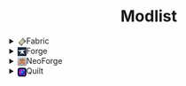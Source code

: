 <div align=center>

# Modlist

</div>

<!-- Fabric -->
<details>
    <summary><img src="fabric-logo.png" style="vertical-align:middle; display:inline;">Fabric</summary>
    <div style="padding-left:1rem;">
    <details>
        <summary>1.21.5 (Beta)</summary>
        <ul>
            <li><a href="https://modrinth.com/mod/badoptimizations">BadOptimizations</a> by <a href="https://modrinth.com/user/thosea">thosea</a></li>
            <li><a href="https://modrinth.com/mod/cloth-config">Cloth Config API</a> by <a href="https://modrinth.com/user/shedaniel">shedaniel</a></li>
            <li><a href="https://modrinth.com/mod/c2me-fabric">Concurrent Chunk Management Engine (Fabric)</a> by <a href="https://modrinth.com/user/ishland">ishland</a></li>
            <li><a href="https://modrinth.com/mod/entityculling">Entity Culling</a> by <a href="https://modrinth.com/user/tr7zw">tr7zw</a></li>
            <li><a href="https://modrinth.com/mod/fabric-api">Fabric API</a> by <a href="https://modrinth.com/user/modmuss50">modmuss50</a></li>
            <li><a href="https://modrinth.com/mod/ferrite-core">FerriteCore</a> by <a href="https://modrinth.com/user/malte0811">malte0811</a></li>
            <li><a href="https://modrinth.com/mod/immediatelyfast">ImmediatelyFast</a> by <a href="https://modrinth.com/user/RaphiMC">RaphiMC</a></li>
            <li><a href="https://modrinth.com/mod/lithium">Lithium</a> by <a href="https://modrinth.com/user/jellysquid3">jellysquid3</a></li>
            <li><a href="https://modrinth.com/mod/moreculling">More Culling</a> by <a href="https://modrinth.com/user/FX">FX</a></li>
            <li><a href="https://modrinth.com/mod/sodium">Sodium</a> by <a href="https://modrinth.com/user/jellysquid3">jellysquid3</a></li>
        </ul>
    </details>
    <details>
        <summary>1.21.4</summary>
        <ul>
            <li><a href="https://modrinth.com/mod/badoptimizations">BadOptimizations</a> by <a href="https://modrinth.com/user/thosea">thosea</a></li>
            <li><a href="https://modrinth.com/mod/cloth-config">Cloth Config API</a> by <a href="https://modrinth.com/user/shedaniel">shedaniel</a></li>
            <li><a href="https://modrinth.com/mod/c2me-fabric">Concurrent Chunk Management Engine (Fabric)</a> by <a href="https://modrinth.com/user/ishland">ishland</a></li>
            <li><a href="https://modrinth.com/mod/ebe">Enhanced Block Entities</a> by <a href="https://modrinth.com/user/FoundationGames">Foundation Games</a></li>
            <li><a href="https://modrinth.com/mod/entityculling">Entity Culling</a> by <a href="https://modrinth.com/user/tr7zw">tr7zw</a></li>
            <li><a href="https://modrinth.com/mod/fabric-api">Fabric API</a> by <a href="https://modrinth.com/user/modmuss50">modmuss50</a></li>
            <li><a href="https://modrinth.com/mod/ferrite-core">FerriteCore</a> by <a href="https://modrinth.com/user/malte0811">malte0811</a></li>
            <li><a href="https://modrinth.com/mod/immediatelyfast">ImmediatelyFast</a> by <a href="https://modrinth.com/user/RaphiMC">RaphiMC</a></li>
            <li><a href="https://modrinth.com/mod/lithium">Lithium</a> by <a href="https://modrinth.com/user/jellysquid3">jellysquid3</a></li>
            <li><a href="https://modrinth.com/mod/modernfix">ModernFix</a> by <a href="https://modrinth.com/user/embeddedt">embeddedt</a></li>
            <li><a href="https://modrinth.com/mod/moreculling">More Culling</a> by <a href="https://modrinth.com/user/FX">FX</a></li>
            <li><a href="https://modrinth.com/mod/noisium">Noisium</a> by <a href="https://modrinth.com/user/Steveplays">Steveplays</a></li>
            <li><a href="https://modrinth.com/mod/sodium">Sodium</a> by <a href="https://modrinth.com/user/jellysquid3">jellysquid3</a></li>
        </ul>
    </details>
    <details>
        <summary>1.21.1</summary>
        <ul>
            <li><a href="https://modrinth.com/mod/badoptimizations">BadOptimizations</a> by <a href="https://modrinth.com/user/thosea">thosea</a></li>
            <li><a href="https://modrinth.com/mod/cloth-config">Cloth Config API</a> by <a href="https://modrinth.com/user/shedaniel">shedaniel</a></li>
            <li><a href="https://modrinth.com/mod/c2me-fabric">Concurrent Chunk Management Engine (Fabric)</a> by <a href="https://modrinth.com/user/ishland">ishland</a></li>
            <li><a href="https://modrinth.com/mod/ebe">Enhanced Block Entities</a> by <a href="https://modrinth.com/user/FoundationGames">Foundation Games</a></li>
            <li><a href="https://modrinth.com/mod/entityculling">Entity Culling</a> by <a href="https://modrinth.com/user/tr7zw">tr7zw</a></li>
            <li><a href="https://modrinth.com/mod/fabric-api">Fabric API</a> by <a href="https://modrinth.com/user/modmuss50">modmuss50</a></li>
            <li><a href="https://modrinth.com/mod/ferrite-core">FerriteCore</a> by <a href="https://modrinth.com/user/malte0811">malte0811</a></li>
            <li><a href="https://modrinth.com/mod/immediatelyfast">ImmediatelyFast</a> by <a href="https://modrinth.com/user/RaphiMC">RaphiMC</a></li>
            <li><a href="https://modrinth.com/mod/lithium">Lithium</a> by <a href="https://modrinth.com/user/jellysquid3">jellysquid3</a></li>
            <li><a href="https://modrinth.com/mod/modernfix">ModernFix</a> by <a href="https://modrinth.com/user/embeddedt">embeddedt</a></li>
            <li><a href="https://modrinth.com/mod/moreculling">More Culling</a> by <a href="https://modrinth.com/user/FX">FX</a></li>
            <li><a href="https://modrinth.com/mod/noisium">Noisium</a> by <a href="https://modrinth.com/user/Steveplays">Steveplays</a></li>
            <li><a href="https://modrinth.com/mod/sodium">Sodium</a> by <a href="https://modrinth.com/user/jellysquid3">jellysquid3</a></li>
        </ul>
    </details>
    <details>
        <summary>1.20.6</summary>
        <ul>
            <li><a href="https://modrinth.com/mod/badoptimizations">BadOptimizations</a> by <a href="https://modrinth.com/user/thosea">thosea</a></li>
            <li><a href="https://modrinth.com/mod/cloth-config">Cloth Config API</a> by <a href="https://modrinth.com/user/shedaniel">shedaniel</a></li>
            <li><a href="https://modrinth.com/mod/c2me-fabric">Concurrent Chunk Management Engine (Fabric)</a> by <a href="https://modrinth.com/user/ishland">ishland</a></li>
            <li><a href="https://modrinth.com/mod/ebe">Enhanced Block Entities</a> by <a href="https://modrinth.com/user/FoundationGames">Foundation Games</a></li>
            <li><a href="https://modrinth.com/mod/entityculling">Entity Culling</a> by <a href="https://modrinth.com/user/tr7zw">tr7zw</a></li>
            <li><a href="https://modrinth.com/mod/fabric-api">Fabric API</a> by <a href="https://modrinth.com/user/modmuss50">modmuss50</a></li>
            <li><a href="https://modrinth.com/mod/ferrite-core">FerriteCore</a> by <a href="https://modrinth.com/user/malte0811">malte0811</a></li>
            <li><a href="https://modrinth.com/mod/immediatelyfast">ImmediatelyFast</a> by <a href="https://modrinth.com/user/RaphiMC">RaphiMC</a></li>
            <li><a href="https://modrinth.com/mod/indium">Indium</a> by <a href="https://modrinth.com/user/comp500">comp500</a></li>
            <li><a href="https://modrinth.com/mod/lithium">Lithium</a> by <a href="https://modrinth.com/user/jellysquid3">jellysquid3</a></li>
            <li><a href="https://modrinth.com/mod/modernfix">ModernFix</a> by <a href="https://modrinth.com/user/embeddedt">embeddedt</a></li>
            <li><a href="https://modrinth.com/mod/moreculling">More Culling</a> by <a href="https://modrinth.com/user/FX">FX</a></li>
            <li><a href="https://modrinth.com/mod/noisium">Noisium</a> by <a href="https://modrinth.com/user/Steveplays">Steveplays</a></li>
            <li><a href="https://modrinth.com/mod/sodium">Sodium</a> by <a href="https://modrinth.com/user/jellysquid3">jellysquid3</a></li>
        </ul>
    </details>
    <details>
        <summary>1.20.4</summary>
        <ul>
            <li><a href="https://modrinth.com/mod/badoptimizations">BadOptimizations</a> by <a href="https://modrinth.com/user/thosea">thosea</a></li>
            <li><a href="https://modrinth.com/mod/cloth-config">Cloth Config API</a> by <a href="https://modrinth.com/user/shedaniel">shedaniel</a></li>
            <li><a href="https://modrinth.com/mod/c2me-fabric">Concurrent Chunk Management Engine (Fabric)</a> by <a href="https://modrinth.com/user/ishland">ishland</a></li>
            <li><a href="https://modrinth.com/mod/ebe">Enhanced Block Entities</a> by <a href="https://modrinth.com/user/FoundationGames">Foundation Games</a></li>
            <li><a href="https://modrinth.com/mod/entityculling">Entity Culling</a> by <a href="https://modrinth.com/user/tr7zw">tr7zw</a></li>
            <li><a href="https://modrinth.com/mod/fabric-api">Fabric API</a> by <a href="https://modrinth.com/user/modmuss50">modmuss50</a></li>
            <li><a href="https://modrinth.com/mod/ferrite-core">FerriteCore</a> by <a href="https://modrinth.com/user/malte0811">malte0811</a></li>
            <li><a href="https://modrinth.com/mod/immediatelyfast">ImmediatelyFast</a> by <a href="https://modrinth.com/user/RaphiMC">RaphiMC</a></li>
            <li><a href="https://modrinth.com/mod/indium">Indium</a> by <a href="https://modrinth.com/user/comp500">comp500</a></li>
            <li><a href="https://modrinth.com/mod/lithium">Lithium</a> by <a href="https://modrinth.com/user/jellysquid3">jellysquid3</a></li>
            <li><a href="https://modrinth.com/mod/modernfix">ModernFix</a> by <a href="https://modrinth.com/user/embeddedt">embeddedt</a></li>
            <li><a href="https://modrinth.com/mod/moreculling">More Culling</a> by <a href="https://modrinth.com/user/FX">FX</a></li>
            <li><a href="https://modrinth.com/mod/noisium">Noisium</a> by <a href="https://modrinth.com/user/Steveplays">Steveplays</a></li>
            <li><a href="https://modrinth.com/mod/sodium">Sodium</a> by <a href="https://modrinth.com/user/jellysquid3">jellysquid3</a></li>
        </ul>
    </details>
    <details>
        <summary>1.20.1</summary>
        <ul>
            <li><a href="https://modrinth.com/mod/badoptimizations">BadOptimizations</a> by <a href="https://modrinth.com/user/thosea">thosea</a></li>
            <li><a href="https://modrinth.com/mod/cloth-config">Cloth Config API</a> by <a href="https://modrinth.com/user/shedaniel">shedaniel</a></li>
            <li><a href="https://modrinth.com/mod/c2me-fabric">Concurrent Chunk Management Engine (Fabric)</a> by <a href="https://modrinth.com/user/ishland">ishland</a></li>
            <li><a href="https://modrinth.com/mod/ebe">Enhanced Block Entities</a> by <a href="https://modrinth.com/user/FoundationGames">Foundation Games</a></li>
            <li><a href="https://modrinth.com/mod/entityculling">Entity Culling</a> by <a href="https://modrinth.com/user/tr7zw">tr7zw</a></li>
            <li><a href="https://modrinth.com/mod/fabric-api">Fabric API</a> by <a href="https://modrinth.com/user/modmuss50">modmuss50</a></li>
            <li><a href="https://modrinth.com/mod/ferrite-core">FerriteCore</a> by <a href="https://modrinth.com/user/malte0811">malte0811</a></li>
            <li><a href="https://modrinth.com/mod/immediatelyfast">ImmediatelyFast</a> by <a href="https://modrinth.com/user/RaphiMC">RaphiMC</a></li>
            <li><a href="https://modrinth.com/mod/indium">Indium</a> by <a href="https://modrinth.com/user/comp500">comp500</a></li>
            <li><a href="https://modrinth.com/mod/lithium">Lithium</a> by <a href="https://modrinth.com/user/jellysquid3">jellysquid3</a></li>
            <li><a href="https://modrinth.com/mod/modernfix">ModernFix</a> by <a href="https://modrinth.com/user/embeddedt">embeddedt</a></li>
            <li><a href="https://modrinth.com/mod/moreculling">More Culling</a> by <a href="https://modrinth.com/user/FX">FX</a></li>
            <li><a href="https://modrinth.com/mod/noisium">Noisium</a> by <a href="https://modrinth.com/user/Steveplays">Steveplays</a></li>
            <li><a href="https://modrinth.com/mod/sodium">Sodium</a> by <a href="https://modrinth.com/user/jellysquid3">jellysquid3</a></li>
        </ul>
    </details>
    <details>
        <summary>1.19.4</summary>
        <ul>
            <li><a href="https://modrinth.com/mod/badoptimizations">BadOptimizations</a> by <a href="https://modrinth.com/user/thosea">thosea</a></li>
            <li><a href="https://modrinth.com/mod/cloth-config">Cloth Config API</a> by <a href="https://modrinth.com/user/shedaniel">shedaniel</a></li>
            <li><a href="https://modrinth.com/mod/c2me-fabric">Concurrent Chunk Management Engine (Fabric)</a> by <a href="https://modrinth.com/user/ishland">ishland</a></li>
            <li><a href="https://modrinth.com/mod/ebe">Enhanced Block Entities</a> by <a href="https://modrinth.com/user/FoundationGames">Foundation Games</a></li>
            <li><a href="https://modrinth.com/mod/entityculling">Entity Culling</a> by <a href="https://modrinth.com/user/tr7zw">tr7zw</a></li>
            <li><a href="https://modrinth.com/mod/fabric-api">Fabric API</a> by <a href="https://modrinth.com/user/modmuss50">modmuss50</a></li>
            <li><a href="https://modrinth.com/mod/ferrite-core">FerriteCore</a> by <a href="https://modrinth.com/user/malte0811">malte0811</a></li>
            <li><a href="https://modrinth.com/mod/immediatelyfast">ImmediatelyFast</a> by <a href="https://modrinth.com/user/RaphiMC">RaphiMC</a></li>
            <li><a href="https://modrinth.com/mod/indium">Indium</a> by <a href="https://modrinth.com/user/comp500">comp500</a></li>
            <li><a href="https://modrinth.com/mod/lithium">Lithium</a> by <a href="https://modrinth.com/user/jellysquid3">jellysquid3</a></li>
            <li><a href="https://modrinth.com/mod/modernfix">ModernFix</a> by <a href="https://modrinth.com/user/embeddedt">embeddedt</a></li>
            <li><a href="https://modrinth.com/mod/moreculling">More Culling</a> by <a href="https://modrinth.com/user/FX">FX</a></li>
            <li><a href="https://modrinth.com/mod/phosphor">Phosphor</a> by <a href="https://modrinth.com/user/jellysquid3">jellysquid3</a></li>
            <li><a href="https://modrinth.com/mod/sodium">Sodium</a> by <a href="https://modrinth.com/user/jellysquid3">jellysquid3</a></li>
        </ul>
    </details>
    <details>
        <summary>1.18.2</summary>
        <ul>
            <li><a href="https://modrinth.com/mod/cloth-config">Cloth Config API</a> by <a href="https://modrinth.com/user/shedaniel">shedaniel</a></li>
            <li><a href="https://modrinth.com/mod/c2me-fabric">Concurrent Chunk Management Engine (Fabric)</a> by <a href="https://modrinth.com/user/ishland">ishland</a></li>
            <li><a href="https://modrinth.com/mod/ebe">Enhanced Block Entities</a> by <a href="https://modrinth.com/user/FoundationGames">Foundation Games</a></li>
            <li><a href="https://modrinth.com/mod/entityculling">Entity Culling</a> by <a href="https://modrinth.com/user/tr7zw">tr7zw</a></li>
            <li><a href="https://modrinth.com/mod/fabric-api">Fabric API</a> by <a href="https://modrinth.com/user/modmuss50">modmuss50</a></li>
            <li><a href="https://modrinth.com/mod/ferrite-core">FerriteCore</a> by <a href="https://modrinth.com/user/malte0811">malte0811</a></li>
            <li><a href="https://modrinth.com/mod/immediatelyfast">ImmediatelyFast</a> by <a href="https://modrinth.com/user/RaphiMC">RaphiMC</a></li>
            <li><a href="https://modrinth.com/mod/indium">Indium</a> by <a href="https://modrinth.com/user/comp500">comp500</a></li>
            <li><a href="https://modrinth.com/mod/lazydfu">LazyDFU</a> by <a href="https://modrinth.com/user/astei">astei</a></li>
            <li><a href="https://modrinth.com/mod/lithium">Lithium</a> by <a href="https://modrinth.com/user/jellysquid3">jellysquid3</a></li>
            <li><a href="https://modrinth.com/mod/modernfix">ModernFix</a> by <a href="https://modrinth.com/user/embeddedt">embeddedt</a></li>
            <li><a href="https://modrinth.com/mod/moreculling">More Culling</a> by <a href="https://modrinth.com/user/FX">FX</a></li>
            <li><a href="https://modrinth.com/mod/phosphor">Phosphor</a> by <a href="https://modrinth.com/user/jellysquid3">jellysquid3</a></li>
            <li><a href="https://modrinth.com/mod/smoothboot-fabric">Smooth Boot (Fabric)</a> by <a href="https://modrinth.com/user/UltimateBoomer">UltimateBoomer</a></li>
            <li><a href="https://modrinth.com/mod/sodium">Sodium</a> by <a href="https://modrinth.com/user/jellysquid3">jellysquid3</a></li>
        </ul>
    </details>
    <details>
        <summary>1.17.1</summary>
        <ul>
            <li><a href="https://modrinth.com/mod/c2me-fabric">Concurrent Chunk Management Engine (Fabric)</a> by <a href="https://modrinth.com/user/ishland">ishland</a></li>
            <li><a href="https://modrinth.com/mod/ebe">Enhanced Block Entities</a> by <a href="https://modrinth.com/user/FoundationGames">Foundation Games</a></li>
            <li><a href="https://modrinth.com/mod/entityculling">Entity Culling</a> by <a href="https://modrinth.com/user/tr7zw">tr7zw</a></li>
            <li><a href="https://modrinth.com/mod/fabric-api">Fabric API</a> by <a href="https://modrinth.com/user/modmuss50">modmuss50</a></li>
            <li><a href="https://modrinth.com/mod/ferrite-core">FerriteCore</a> by <a href="https://modrinth.com/user/malte0811">malte0811</a></li>
            <li><a href="https://modrinth.com/mod/indium">Indium</a> by <a href="https://modrinth.com/user/comp500">comp500</a></li>
            <li><a href="https://modrinth.com/mod/lazydfu">LazyDFU</a> by <a href="https://modrinth.com/user/astei">astei</a></li>
            <li><a href="https://modrinth.com/mod/lithium">Lithium</a> by <a href="https://modrinth.com/user/jellysquid3">jellysquid3</a></li>
            <li><a href="https://modrinth.com/mod/phosphor">Phosphor</a> by <a href="https://modrinth.com/user/jellysquid3">jellysquid3</a></li>
            <li><a href="https://modrinth.com/mod/smoothboot-fabric">Smooth Boot (Fabric)</a> by <a href="https://modrinth.com/user/UltimateBoomer">UltimateBoomer</a></li>
            <li><a href="https://modrinth.com/mod/sodium">Sodium</a> by <a href="https://modrinth.com/user/jellysquid3">jellysquid3</a></li>
        </ul>
    </details>
    <details>
        <summary>1.16.5</summary>
        <ul>
            <li><a href="https://modrinth.com/mod/ebe">Enhanced Block Entities</a> by <a href="https://modrinth.com/user/FoundationGames">Foundation Games</a></li>
            <li><a href="https://modrinth.com/mod/entityculling">Entity Culling</a> by <a href="https://modrinth.com/user/tr7zw">tr7zw</a></li>
            <li><a href="https://modrinth.com/mod/fabric-api">Fabric API</a> by <a href="https://modrinth.com/user/modmuss50">modmuss50</a></li>
            <li><a href="https://modrinth.com/mod/ferrite-core">FerriteCore</a> by <a href="https://modrinth.com/user/malte0811">malte0811</a></li>
            <li><a href="https://modrinth.com/mod/indium">Indium</a> by <a href="https://modrinth.com/user/comp500">comp500</a></li>
            <li><a href="https://modrinth.com/mod/lazydfu">LazyDFU</a> by <a href="https://modrinth.com/user/astei">astei</a></li>
            <li><a href="https://modrinth.com/mod/lithium">Lithium</a> by <a href="https://modrinth.com/user/jellysquid3">jellysquid3</a></li>
            <li><a href="https://modrinth.com/mod/modernfix">ModernFix</a> by <a href="https://modrinth.com/user/embeddedt">embeddedt</a></li>
            <li><a href="https://modrinth.com/mod/phosphor">Phosphor</a> by <a href="https://modrinth.com/user/jellysquid3">jellysquid3</a></li>
            <li><a href="https://modrinth.com/mod/smoothboot-fabric">Smooth Boot (Fabric)</a> by <a href="https://modrinth.com/user/UltimateBoomer">UltimateBoomer</a></li>
            <li><a href="https://modrinth.com/mod/sodium">Sodium</a> by <a href="https://modrinth.com/user/jellysquid3">jellysquid3</a></li>
        </ul>
    </details>
    <details>
        <summary>1.15.2</summary>
        <ul>
            <li><a href="https://modrinth.com/mod/fabric-api">Fabric API</a> by <a href="https://modrinth.com/user/modmuss50">modmuss50</a></li>
            <li><a href="https://modrinth.com/mod/lazydfu">LazyDFU</a> by <a href="https://modrinth.com/user/astei">astei</a></li>
            <li><a href="https://modrinth.com/mod/lithium">Lithium</a> by <a href="https://modrinth.com/user/jellysquid3">jellysquid3</a></li>
            <li><a href="https://modrinth.com/mod/phosphor">Phosphor</a> by <a href="https://modrinth.com/user/jellysquid3">jellysquid3</a></li>
            <li><a href="https://modrinth.com/mod/smoothboot-fabric">Smooth Boot (Fabric)</a> by <a href="https://modrinth.com/user/UltimateBoomer">UltimateBoomer</a></li>
            <li><a href="https://modrinth.com/mod/sodium">Sodium</a> by <a href="https://modrinth.com/user/jellysquid3">jellysquid3</a></li>
        </ul>
    </details>
    <details>
        <summary>1.14.4</summary>
        <ul>
            <li><a href="https://modrinth.com/mod/fabric-api">Fabric API</a> by <a href="https://modrinth.com/user/modmuss50">modmuss50</a></li>
            <li><a href="https://modrinth.com/mod/lazydfu">LazyDFU</a> by <a href="https://modrinth.com/user/astei">astei</a></li>
            <li><a href="https://modrinth.com/mod/lithium">Lithium</a> by <a href="https://modrinth.com/user/jellysquid3">jellysquid3</a></li>
            <li><a href="https://modrinth.com/mod/smoothboot-fabric">Smooth Boot (Fabric)</a> by <a href="https://modrinth.com/user/UltimateBoomer">UltimateBoomer</a></li>
        </ul>
    </details>
    </div>
</details>

<!-- Forge-->
<details>
    <summary><img src="forge-logo.png" style="vertical-align:middle; display:inline;">Forge</summary>
    <div style="padding-left:1rem;">
    <details>
        <summary>1.20.1</summary>
        <ul>
            <li><a href="https://modrinth.com/mod/badoptimizations">BadOptimizations</a> by <a href="https://modrinth.com/user/thosea">thosea</a></li>
            <li><a href="https://modrinth.com/mod/embeddium">Embeddium</a> by <a href="https://modrinth.com/user/Asek3">Asek3</a></li>
            <li><a href="https://modrinth.com/mod/entityculling">Entity Culling</a> by <a href="https://modrinth.com/user/tr7zw">tr7zw</a></li>
            <li><a href="https://modrinth.com/mod/ferrite-core">FerriteCore</a> by <a href="https://modrinth.com/user/malte0811">malte0811</a></li>
            <li><a href="https://modrinth.com/mod/immediatelyfast">ImmediatelyFast</a> by <a href="https://modrinth.com/user/RaphiMC">RaphiMC</a></li>
            <li><a href="https://modrinth.com/mod/modernfix">ModernFix</a> by <a href="https://modrinth.com/user/embeddedt">embeddedt</a></li>
            <li><a href="https://modrinth.com/mod/noisium">Noisium</a> by <a href="https://modrinth.com/user/Steveplays">Steveplays</a></li>
            <li><a href="https://modrinth.com/mod/radium">Radium</a> by <a href="https://modrinth.com/user/Asek3">Asek3</a></li>
            <li><a href="https://modrinth.com/mod/saturn">Saturn</a> by <a href="https://modrinth.com/user/AbdElAziz">AbdEIAziz</a></li>
        </ul>
    </details>
    <details>
        <summary>1.19.4</summary>
        <ul>
            <li><a href="https://modrinth.com/mod/badoptimizations">BadOptimizations</a> by <a href="https://modrinth.com/user/thosea">thosea</a></li>
            <li><a href="https://modrinth.com/mod/canary">Canary</a> by <a href="https://modrinth.com/user/AbdElAziz">AbdEIAziz</a></li>
            <li><a href="https://modrinth.com/mod/entityculling">Entity Culling</a> by <a href="https://modrinth.com/user/tr7zw">tr7zw</a></li>
            <li><a href="https://modrinth.com/mod/ferrite-core">FerriteCore</a> by <a href="https://modrinth.com/user/malte0811">malte0811</a></li>
            <li><a href="https://modrinth.com/mod/immediatelyfast">ImmediatelyFast</a> by <a href="https://modrinth.com/user/RaphiMC">RaphiMC</a></li>
            <li><a href="https://modrinth.com/mod/modernfix">ModernFix</a> by <a href="https://modrinth.com/user/embeddedt">embeddedt</a></li>
            <li><a href="https://modrinth.com/mod/radon">Radon</a> by <a href="https://modrinth.com/user/Asek3">Asek3</a></li>
            <li><a href="https://modrinth.com/mod/rubidium">Rubidium</a> by <a href="https://modrinth.com/user/Asek3">Asek3</a></li>
            <li><a href="https://modrinth.com/mod/saturn">Saturn</a> by <a href="https://modrinth.com/user/AbdElAziz">AbdEIAziz</a></li>
        </ul>
    </details>
    <details>
        <summary>1.18.2</summary>
        <ul>
            <li><a href="https://modrinth.com/mod/canary">Canary</a> by <a href="https://modrinth.com/user/AbdElAziz">AbdEIAziz</a></li>
            <li><a href="https://modrinth.com/mod/embeddium">Embeddium</a> by <a href="https://modrinth.com/user/Asek3">Asek3</a></li>
            <li><a href="https://modrinth.com/mod/entityculling">Entity Culling</a> by <a href="https://modrinth.com/user/tr7zw">tr7zw</a></li>
            <li><a href="https://modrinth.com/mod/ferrite-core">FerriteCore</a> by <a href="https://modrinth.com/user/malte0811">malte0811</a></li>
            <li><a href="https://modrinth.com/mod/lazydfu">LazyDFU</a> by <a href="https://modrinth.com/user/astei">astei</a></li>
            <li><a href="https://modrinth.com/mod/modernfix">ModernFix</a> by <a href="https://modrinth.com/user/embeddedt">embeddedt</a></li>
            <li><a href="https://modrinth.com/mod/radon">Radon</a> by <a href="https://modrinth.com/user/Asek3">Asek3</a></li>
            <li><a href="https://modrinth.com/mod/saturn">Saturn</a> by <a href="https://modrinth.com/user/AbdElAziz">AbdEIAziz</a></li>
            <li><a href="https://modrinth.com/mod/smooth-boot-reloaded">Smooth Boot (Reloaded)</a> by <a href="https://modrinth.com/user/AbdElAziz">AbdEIAziz</a></li>
        </ul>
    </details>
    <details>
        <summary>1.17.1</summary>
        <ul>
             <li><a href="https://modrinth.com/mod/entityculling">Entity Culling</a> by <a href="https://modrinth.com/user/tr7zw">tr7zw</a></li>
            <li><a href="https://modrinth.com/mod/ferrite-core">FerriteCore</a> by <a href="https://modrinth.com/user/malte0811">malte0811</a></li>
            <li><a href="https://modrinth.com/mod/lazydfu">LazyDFU</a> by <a href="https://modrinth.com/user/astei">astei</a></li>
        </ul>
    </details>
    <details>
        <summary>1.16.5</summary>
        <ul>
            <li><a href="https://modrinth.com/mod/embeddium">Embeddium</a> by <a href="https://modrinth.com/user/Asek3">Asek3</a></li>
            <li><a href="https://modrinth.com/mod/entityculling">Entity Culling</a> by <a href="https://modrinth.com/user/tr7zw">tr7zw</a></li>
            <li><a href="https://modrinth.com/mod/ferrite-core">FerriteCore</a> by <a href="https://modrinth.com/user/malte0811">malte0811</a></li>
            <li><a href="https://modrinth.com/mod/lazydfu">LazyDFU</a> by <a href="https://modrinth.com/user/astei">astei</a></li>
            <li><a href="https://modrinth.com/mod/modernfix">ModernFix</a> by <a href="https://modrinth.com/user/embeddedt">embeddedt</a></li>
            <li><a href="https://modrinth.com/mod/radon">Radon</a> by <a href="https://modrinth.com/user/Asek3">Asek3</a></li>
            <li><a href="https://github.com/MaxNeedsSnacks/roadrunner">RoadRunner</a> by <a href="https://github.com/MaxNeedsSnacks">MaxNeedsSnacks</a></li>
            <li><a href="https://modrinth.com/mod/saturn">Saturn</a> by <a href="https://modrinth.com/user/AbdElAziz">AbdEIAziz</a></li>
            <li><a href="https://www.curseforge.com/minecraft/mc-mods/smooth-boot-forge">Smooth Boot (Forge)</a> by <a href="https://modrinth.com/user/UltimateBoomer">UltimateBoomer</a></li>
        </ul>
    </details>
    <details>
        <summary>1.12.2</summary>
        <ul>
            <li><a href="https://modrinth.com/mod/alfheim-lighting-engine">Alfheim</a> by <a href="https://modrinth.com/user/Desoroxxx">Desoroxxx</a></li>
            <li><a href="https://modrinth.com/mod/born-in-a-barn">Born in a Barn</a> by <a href="https://modrinth.com/user/Speiger">Speiger</a></li>
            <li><a href="https://modrinth.com/mod/entityculling">Entity Culling</a> by <a href="https://modrinth.com/user/tr7zw">tr7zw</a></li>
            <li><a href="https://modrinth.com/mod/fermiumasm">FermiumASM</a> by <a href="https://modrinth.com/user/fonnymunkey">fonnymunkey</a></li>
            <li><a href="https://modrinth.com/mod/fermiumbooter">FermiumBooter</a> by <a href="https://modrinth.com/user/fonnymunkey">fonnymunkey</a></li>
            <li><a href="https://modrinth.com/mod/mixinbooter">MixinBooter</a> by <a href="https://modrinth.com/user/Cleanroom">Cleanroom</a></li>
            <li><a href="https://modrinth.com/mod/mixinbootstrap">MixinBootstrap</a> by <a href="https://modrinth.com/user/LXGaming">LXGaming</a></li>
            <li><a href="https://modrinth.com/mod/particle-culling">Particle Culling</a> by <a href="https://modrinth.com/user/bl4ckscor3">bl4ckscor3</a></li>
            <li><a href="https://modrinth.com/mod/red-core">Red Core</a> by <a href="https://modrinth.com/user/Desoroxxx">Desoroxxx</a></li>
            <li><a href="https://modrinth.com/mod/vintagefix">VintageFix</a> by <a href="https://modrinth.com/user/embeddedt">embeddedt</a></li>
            <li><a href="https://modrinth.com/mod/relictium">Relictium</a> by <a href="https://modrinth.com/user/TheMade4">TheMade4</a></li>
        </ul>
    </details>
    <details>
        <summary>1.11.2</summary>
        <ul>
            <li><a href="https://modrinth.com/mod/born-in-a-barn">Born in a Barn</a> by <a href="https://modrinth.com/user/Speiger">Speiger</a></li>
            <li><a href="https://modrinth.com/mod/foamfix">FoamFix</a> by <a href="https://modrinth.com/user/asie">asie</a></li>
            <li><a href="https://modrinth.com/mod/phosphorlegacyforge">Phosphor Legacy Forge</a> by <a href="https://modrinth.com/user/HowardZHY">HowardZHY</a></li>
            <li><a href="https://modrinth.com/mod/texfix">TexFix</a> by <a href="https://modrinth.com/user/Speiger">Speiger</a></li>
        </ul>
    </details>
    <details>
        <summary>1.10.2</summary>
        <ul>
            <li><a href="https://modrinth.com/mod/born-in-a-barn">Born in a Barn</a> by <a href="https://modrinth.com/user/Speiger">Speiger</a></li>
            <li><a href="https://modrinth.com/mod/foamfix">FoamFix</a> by <a href="https://modrinth.com/user/asie">asie</a></li>
            <li><a href="https://modrinth.com/mod/phosphorlegacyforge">Phosphor Legacy Forge</a> by <a href="https://modrinth.com/user/HowardZHY">HowardZHY</a></li>
            <li><a href="https://modrinth.com/mod/texfix">TexFix</a> by <a href="https://modrinth.com/user/Speiger">Speiger</a></li>
        </ul>
    </details>
    <details>
        <summary>1.9.4</summary>
        <ul>
            <li><a href="https://modrinth.com/mod/born-in-a-barn">Born in a Barn</a> by <a href="https://modrinth.com/user/Speiger">Speiger</a></li>
            <li><a href="https://modrinth.com/mod/phosphorlegacyforge">Phosphor Legacy Forge</a> by <a href="https://modrinth.com/user/HowardZHY">HowardZHY</a></li>
        </ul>
    </details>
    <details>
        <summary>1.8.9</summary>
        <ul>
            <li><a href="https://modrinth.com/mod/born-in-a-barn">Born in a Barn</a> by <a href="https://modrinth.com/user/Speiger">Speiger</a></li>
            <li><a href="https://modrinth.com/mod/entityculling">Entity Culling</a> by <a href="https://modrinth.com/user/tr7zw">tr7zw</a></li>
            <li><a href="https://modrinth.com/mod/foamfix">FoamFix</a> by <a href="https://modrinth.com/user/asie">asie</a></li>
            <li><a href="https://modrinth.com/mod/phosphorlegacyforge">Phosphor Legacy Forge</a> by <a href="https://modrinth.com/user/HowardZHY">HowardZHY</a></li>
        </ul>
    </details>
    </div>
</details>

<!-- NeoForge -->
<details>
    <summary><img src="neoforge-logo.png" style="vertical-align:middle; display:inline;">NeoForge</summary>
    <div style="padding-left:1rem;">
    <details>
        <summary>1.21.5 (Beta)</summary>
        <ul>
            <li><a href="https://modrinth.com/mod/badoptimizations">BadOptimizations</a> by <a href="https://modrinth.com/user/thosea">thosea</a></li>
            <li><a href="https://modrinth.com/mod/cloth-config">Cloth Config API</a> by <a href="https://modrinth.com/user/shedaniel">shedaniel</a></li>
            <li><a href="https://modrinth.com/mod/entityculling">Entity Culling</a> by <a href="https://modrinth.com/user/tr7zw">tr7zw</a></li>
            <li><a href="https://modrinth.com/mod/ferrite-core">FerriteCore</a> by <a href="https://modrinth.com/user/malte0811">malte0811</a></li>
            <li><a href="https://modrinth.com/mod/immediatelyfast">ImmediatelyFast</a> by <a href="https://modrinth.com/user/RaphiMC">RaphiMC</a></li>
            <li><a href="https://modrinth.com/mod/lithium">Lithium</a> by <a href="https://modrinth.com/user/jellysquid3">jellysquid3</a></li>
            <li><a href="https://modrinth.com/mod/moreculling">More Culling</a> by <a href="https://modrinth.com/user/FX">FX</a></li>
            <li><a href="https://modrinth.com/mod/noisium">Noisium</a> by <a href="https://modrinth.com/user/Steveplays">Steveplays</a></li>
            <li><a href="https://modrinth.com/mod/sodium">Sodium</a> by <a href="https://modrinth.com/user/jellysquid3">jellysquid3</a></li>
        </ul>
    </details>
    <details>
        <summary>1.21.4</summary>
        <ul>
            <li><a href="https://modrinth.com/mod/badoptimizations">BadOptimizations</a> by <a href="https://modrinth.com/user/thosea">thosea</a></li>
            <li><a href="https://modrinth.com/mod/cloth-config">Cloth Config API</a> by <a href="https://modrinth.com/user/shedaniel">shedaniel</a></li>
            <li><a href="https://modrinth.com/mod/entityculling">Entity Culling</a> by <a href="https://modrinth.com/user/tr7zw">tr7zw</a></li>
            <li><a href="https://modrinth.com/mod/ferrite-core">FerriteCore</a> by <a href="https://modrinth.com/user/malte0811">malte0811</a></li>
            <li><a href="https://modrinth.com/mod/immediatelyfast">ImmediatelyFast</a> by <a href="https://modrinth.com/user/RaphiMC">RaphiMC</a></li>
            <li><a href="https://modrinth.com/mod/lithium">Lithium</a> by <a href="https://modrinth.com/user/jellysquid3">jellysquid3</a></li>
            <li><a href="https://modrinth.com/mod/modernfix">ModernFix</a> by <a href="https://modrinth.com/user/embeddedt">embeddedt</a></li>
            <li><a href="https://modrinth.com/mod/moreculling">More Culling</a> by <a href="https://modrinth.com/user/FX">FX</a></li>
            <li><a href="https://modrinth.com/mod/noisium">Noisium</a> by <a href="https://modrinth.com/user/Steveplays">Steveplays</a></li>
            <li><a href="https://modrinth.com/mod/sodium">Sodium</a> by <a href="https://modrinth.com/user/jellysquid3">jellysquid3</a></li>
        </ul>
    </details>
    <details>
        <summary>1.21.1</summary>
        <ul>
            <li><a href="https://modrinth.com/mod/badoptimizations">BadOptimizations</a> by <a href="https://modrinth.com/user/thosea">thosea</a></li>
            <li><a href="https://modrinth.com/mod/cloth-config">Cloth Config API</a> by <a href="https://modrinth.com/user/shedaniel">shedaniel</a></li>
            <li><a href="https://modrinth.com/mod/c2me-neoforge">Concurrent Chunk Management Engine (NeoForge)</a> by <a href="https://modrinth.com/user/ishland">ishland</a></li>
            <li><a href="https://modrinth.com/mod/entityculling">Entity Culling</a> by <a href="https://modrinth.com/user/tr7zw">tr7zw</a></li>
            <li><a href="https://modrinth.com/mod/ferrite-core">FerriteCore</a> by <a href="https://modrinth.com/user/malte0811">malte0811</a></li>
            <li><a href="https://modrinth.com/mod/immediatelyfast">ImmediatelyFast</a> by <a href="https://modrinth.com/user/RaphiMC">RaphiMC</a></li>
            <li><a href="https://modrinth.com/mod/lithium">Lithium</a> by <a href="https://modrinth.com/user/jellysquid3">jellysquid3</a></li>
            <li><a href="https://modrinth.com/mod/modernfix">ModernFix</a> by <a href="https://modrinth.com/user/embeddedt">embeddedt</a></li>
            <li><a href="https://modrinth.com/mod/moreculling">More Culling</a> by <a href="https://modrinth.com/user/FX">FX</a></li>
            <li><a href="https://modrinth.com/mod/noisium">Noisium</a> by <a href="https://modrinth.com/user/Steveplays">Steveplays</a></li>
            <li><a href="https://modrinth.com/mod/sodium">Sodium</a> by <a href="https://modrinth.com/user/jellysquid3">jellysquid3</a></li>
        </ul>
    </details>
    <details>
        <summary>1.20.6</summary>
        <ul>
            <li><a href="https://modrinth.com/mod/badoptimizations">BadOptimizations</a> by <a href="https://modrinth.com/user/thosea">thosea</a></li>
            <li><a href="https://modrinth.com/mod/embeddium">Embeddium</a> by <a href="https://modrinth.com/user/Asek3">Asek3</a></li>
            <li><a href="https://modrinth.com/mod/entityculling">Entity Culling</a> by <a href="https://modrinth.com/user/tr7zw">tr7zw</a></li>
            <li><a href="https://modrinth.com/mod/ferrite-core">FerriteCore</a> by <a href="https://modrinth.com/user/malte0811">malte0811</a></li>
            <li><a href="https://modrinth.com/mod/immediatelyfast">ImmediatelyFast</a> by <a href="https://modrinth.com/user/RaphiMC">RaphiMC</a></li>
            <li><a href="https://modrinth.com/mod/modernfix">ModernFix</a> by <a href="https://modrinth.com/user/embeddedt">embeddedt</a></li>
            <li><a href="https://modrinth.com/mod/noisium">Noisium</a> by <a href="https://modrinth.com/user/Steveplays">Steveplays</a></li>
            <li><a href="https://modrinth.com/mod/radium">Radium</a> by <a href="https://modrinth.com/user/Asek3">Asek3</a></li>
        </ul>
    </details>
    <details>
        <summary>1.20.4</summary>
        <ul>
            <li><a href="https://modrinth.com/mod/badoptimizations">BadOptimizations</a> by <a href="https://modrinth.com/user/thosea">thosea</a></li>
            <li><a href="https://modrinth.com/mod/embeddium">Embeddium</a> by <a href="https://modrinth.com/user/Asek3">Asek3</a></li>
            <li><a href="https://modrinth.com/mod/entityculling">Entity Culling</a> by <a href="https://modrinth.com/user/tr7zw">tr7zw</a></li>
            <li><a href="https://modrinth.com/mod/ferrite-core">FerriteCore</a> by <a href="https://modrinth.com/user/malte0811">malte0811</a></li>
            <li><a href="https://modrinth.com/mod/immediatelyfast">ImmediatelyFast</a> by <a href="https://modrinth.com/user/RaphiMC">RaphiMC</a></li>
            <li><a href="https://modrinth.com/mod/modernfix">ModernFix</a> by <a href="https://modrinth.com/user/embeddedt">embeddedt</a></li>
            <li><a href="https://modrinth.com/mod/noisium">Noisium</a> by <a href="https://modrinth.com/user/Steveplays">Steveplays</a></li>
        </ul>
    </details>
    <details>
        <summary>1.20.1</summary>
        <ul>
            <li><a href="https://modrinth.com/mod/embeddium">Embeddium</a> by <a href="https://modrinth.com/user/Asek3">Asek3</a></li>
            <li><a href="https://modrinth.com/mod/ferrite-core">FerriteCore</a> by <a href="https://modrinth.com/user/malte0811">malte0811</a></li>
            <li><a href="https://modrinth.com/mod/modernfix">ModernFix</a> by <a href="https://modrinth.com/user/embeddedt">embeddedt</a></li>
            <li><a href="https://modrinth.com/mod/noisium">Noisium</a> by <a href="https://modrinth.com/user/Steveplays">Steveplays</a></li>
            <li><a href="https://modrinth.com/mod/radium">Radium</a> by <a href="https://modrinth.com/user/Asek3">Asek3</a></li>
        </ul>
    </details>
    </div>
</details>

<!-- Quilt -->
<details>
    <summary><img src="quilt-logo.png" style="vertical-align:middle; display:inline;">Quilt</summary>
    <div style="padding-left:1rem;">
    <details>
        <summary>1.20.4</summary>
        <ul>
            <li><a href="https://modrinth.com/mod/badoptimizations">BadOptimizations</a> by <a href="https://modrinth.com/user/thosea">thosea</a></li>
            <li><a href="https://modrinth.com/mod/cloth-config">Cloth Config API</a> by <a href="https://modrinth.com/user/shedaniel">shedaniel</a></li>
            <li><a href="https://modrinth.com/mod/c2me-fabric">Concurrent Chunk Management Engine (Fabric)</a> by <a href="https://modrinth.com/user/ishland">ishland</a></li>
            <li><a href="https://modrinth.com/mod/ebe">Enhanced Block Entities</a> by <a href="https://modrinth.com/user/FoundationGames">Foundation Games</a></li>
            <li><a href="https://modrinth.com/mod/entityculling">Entity Culling</a> by <a href="https://modrinth.com/user/tr7zw">tr7zw</a></li>
            <li><a href="https://modrinth.com/mod/ferrite-core">FerriteCore</a> by <a href="https://modrinth.com/user/malte0811">malte0811</a></li>
            <li><a href="https://modrinth.com/mod/immediatelyfast">ImmediatelyFast</a> by <a href="https://modrinth.com/user/RaphiMC">RaphiMC</a></li>
            <li><a href="https://modrinth.com/mod/indium">Indium</a> by <a href="https://modrinth.com/user/comp500">comp500</a></li>
            <li><a href="https://modrinth.com/mod/lithium">Lithium</a> by <a href="https://modrinth.com/user/jellysquid3">jellysquid3</a></li>
            <li><a href="https://modrinth.com/mod/modernfix">ModernFix</a> by <a href="https://modrinth.com/user/embeddedt">embeddedt</a></li>
            <li><a href="https://modrinth.com/mod/moreculling">More Culling</a> by <a href="https://modrinth.com/user/FX">FX</a></li>
            <li><a href="https://modrinth.com/mod/noisium">Noisium</a> by <a href="https://modrinth.com/user/Steveplays">Steveplays</a></li>
            <li><a href="https://modrinth.com/mod/qsl">Quilted Fabric API (QFAPI) / Quilt Standard Libraries (QSL)</a> by <a href="https://modrinth.com/organization/quiltmc">QuiltMC</a></li>
            <li><a href="https://modrinth.com/mod/sodium">Sodium</a> by <a href="https://modrinth.com/user/jellysquid3">jellysquid3</a></li>
        </ul>
    </details>
    <details>
        <summary>1.20.1</summary>
        <ul>
            <li><a href="https://modrinth.com/mod/badoptimizations">BadOptimizations</a> by <a href="https://modrinth.com/user/thosea">thosea</a></li>
            <li><a href="https://modrinth.com/mod/cloth-config">Cloth Config API</a> by <a href="https://modrinth.com/user/shedaniel">shedaniel</a></li>
            <li><a href="https://modrinth.com/mod/c2me-fabric">Concurrent Chunk Management Engine (Fabric)</a> by <a href="https://modrinth.com/user/ishland">ishland</a></li>
            <li><a href="https://modrinth.com/mod/ebe">Enhanced Block Entities</a> by <a href="https://modrinth.com/user/FoundationGames">Foundation Games</a></li>
            <li><a href="https://modrinth.com/mod/entityculling">Entity Culling</a> by <a href="https://modrinth.com/user/tr7zw">tr7zw</a></li>
            <li><a href="https://modrinth.com/mod/ferrite-core">FerriteCore</a> by <a href="https://modrinth.com/user/malte0811">malte0811</a></li>
            <li><a href="https://modrinth.com/mod/immediatelyfast">ImmediatelyFast</a> by <a href="https://modrinth.com/user/RaphiMC">RaphiMC</a></li>
            <li><a href="https://modrinth.com/mod/indium">Indium</a> by <a href="https://modrinth.com/user/comp500">comp500</a></li>
            <li><a href="https://modrinth.com/mod/lithium">Lithium</a> by <a href="https://modrinth.com/user/jellysquid3">jellysquid3</a></li>
            <li><a href="https://modrinth.com/mod/modernfix">ModernFix</a> by <a href="https://modrinth.com/user/embeddedt">embeddedt</a></li>
            <li><a href="https://modrinth.com/mod/moreculling">More Culling</a> by <a href="https://modrinth.com/user/FX">FX</a></li>
            <li><a href="https://modrinth.com/mod/noisium">Noisium</a> by <a href="https://modrinth.com/user/Steveplays">Steveplays</a></li>
            <li><a href="https://modrinth.com/mod/qsl">Quilted Fabric API (QFAPI) / Quilt Standard Libraries (QSL)</a> by <a href="https://modrinth.com/organization/quiltmc">QuiltMC</a></li>
            <li><a href="https://modrinth.com/mod/sodium">Sodium</a> by <a href="https://modrinth.com/user/jellysquid3">jellysquid3</a></li>
        </ul>
    </details>
    <details>
        <summary>1.19.4</summary>
        <ul>
            <li><a href="https://modrinth.com/mod/badoptimizations">BadOptimizations</a> by <a href="https://modrinth.com/user/thosea">thosea</a></li>
            <li><a href="https://modrinth.com/mod/cloth-config">Cloth Config API</a> by <a href="https://modrinth.com/user/shedaniel">shedaniel</a></li>
            <li><a href="https://modrinth.com/mod/c2me-fabric">Concurrent Chunk Management Engine (Fabric)</a> by <a href="https://modrinth.com/user/ishland">ishland</a></li>
            <li><a href="https://modrinth.com/mod/ebe">Enhanced Block Entities</a> by <a href="https://modrinth.com/user/FoundationGames">Foundation Games</a></li>
            <li><a href="https://modrinth.com/mod/entityculling">Entity Culling</a> by <a href="https://modrinth.com/user/tr7zw">tr7zw</a></li>
            <li><a href="https://modrinth.com/mod/ferrite-core">FerriteCore</a> by <a href="https://modrinth.com/user/malte0811">malte0811</a></li>
            <li><a href="https://modrinth.com/mod/immediatelyfast">ImmediatelyFast</a> by <a href="https://modrinth.com/user/RaphiMC">RaphiMC</a></li>
            <li><a href="https://modrinth.com/mod/indium">Indium</a> by <a href="https://modrinth.com/user/comp500">comp500</a></li>
            <li><a href="https://modrinth.com/mod/lithium">Lithium</a> by <a href="https://modrinth.com/user/jellysquid3">jellysquid3</a></li>
            <li><a href="https://modrinth.com/mod/modernfix">ModernFix</a> by <a href="https://modrinth.com/user/embeddedt">embeddedt</a></li>
            <li><a href="https://modrinth.com/mod/moreculling">More Culling</a> by <a href="https://modrinth.com/user/FX">FX</a></li>
            <li><a href="https://modrinth.com/mod/phosphor">Phosphor</a> by <a href="https://modrinth.com/user/jellysquid3">jellysquid3</a></li>
            <li><a href="https://modrinth.com/mod/qsl">Quilted Fabric API (QFAPI) / Quilt Standard Libraries (QSL)</a> by <a href="https://modrinth.com/organization/quiltmc">QuiltMC</a></li>
            <li><a href="https://modrinth.com/mod/sodium">Sodium</a> by <a href="https://modrinth.com/user/jellysquid3">jellysquid3</a></li>
        </ul>
    </details>
    <details>
        <summary>1.18.2</summary>
        <ul>
            <li><a href="https://modrinth.com/mod/cloth-config">Cloth Config API</a> by <a href="https://modrinth.com/user/shedaniel">shedaniel</a></li>
            <li><a href="https://modrinth.com/mod/c2me-fabric">Concurrent Chunk Management Engine (Fabric)</a> by <a href="https://modrinth.com/user/ishland">ishland</a></li>
            <li><a href="https://modrinth.com/mod/ebe">Enhanced Block Entities</a> by <a href="https://modrinth.com/user/FoundationGames">Foundation Games</a></li>
            <li><a href="https://modrinth.com/mod/entityculling">Entity Culling</a> by <a href="https://modrinth.com/user/tr7zw">tr7zw</a></li>
            <li><a href="https://modrinth.com/mod/ferrite-core">FerriteCore</a> by <a href="https://modrinth.com/user/malte0811">malte0811</a></li>
            <li><a href="https://modrinth.com/mod/immediatelyfast">ImmediatelyFast</a> by <a href="https://modrinth.com/user/RaphiMC">RaphiMC</a></li>
            <li><a href="https://modrinth.com/mod/indium">Indium</a> by <a href="https://modrinth.com/user/comp500">comp500</a></li>
            <li><a href="https://modrinth.com/mod/lazydfu">LazyDFU</a> by <a href="https://modrinth.com/user/astei">astei</a></li>
            <li><a href="https://modrinth.com/mod/lithium">Lithium</a> by <a href="https://modrinth.com/user/jellysquid3">jellysquid3</a></li>
            <li><a href="https://modrinth.com/mod/modernfix">ModernFix</a> by <a href="https://modrinth.com/user/embeddedt">embeddedt</a></li>
            <li><a href="https://modrinth.com/mod/moreculling">More Culling</a> by <a href="https://modrinth.com/user/FX">FX</a></li>
            <li><a href="https://modrinth.com/mod/phosphor">Phosphor</a> by <a href="https://modrinth.com/user/jellysquid3">jellysquid3</a></li>
            <li><a href="https://modrinth.com/mod/qsl">Quilted Fabric API (QFAPI) / Quilt Standard Libraries (QSL)</a> by <a href="https://modrinth.com/organization/quiltmc">QuiltMC</a></li>
            <li><a href="https://modrinth.com/mod/sodium">Sodium</a> by <a href="https://modrinth.com/user/jellysquid3">jellysquid3</a></li>
        </ul>
    </details>
    </div>
</details>